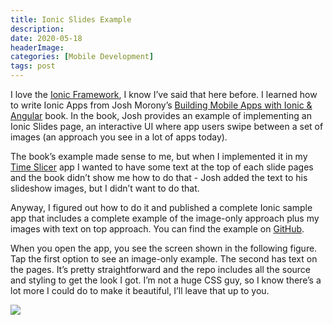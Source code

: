 ```yaml
---
title: Ionic Slides Example
description: 
date: 2020-05-18
headerImage: 
categories: [Mobile Development]
tags: post
---
```


I love the [Ionic Framework](https://ionicframework.com/), I know I’ve said that here before. I learned how to write Ionic Apps from Josh Morony’s [Building Mobile Apps with Ionic & Angular](https://www.joshmorony.com/building-mobile-apps-with-ionic-2) book. In the book, Josh provides an example of implementing an Ionic Slides page, an interactive UI where app users swipe between a set of images (an approach you see in a lot of apps today).

The book’s example made sense to me, but when I implemented it in my [Time Slicer](https://timeslicer.app) app I wanted to have some text at the top of each slide pages and the book didn’t show me how to do that - Josh added the text to his slideshow images, but I didn’t want to do that.

Anyway, I figured out how to do it and published a complete Ionic sample app that includes a complete example of the image-only approach plus my images with text on top approach. You can find the example on [GitHub](https://github.com/johnwargo/ionic-slides-example).

When you open the app, you see the screen shown in the following figure. Tap the first option to see an image-only example. The second has text on the pages. It’s pretty straightforward and the repo includes all the source and styling to get the look I got. I’m not a huge CSS guy, so I know there’s a lot more I could do to make it beautiful, I’ll leave that up to you.

![](/images/2020/home-page.png)